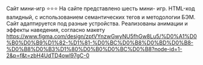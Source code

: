 Сайт мини-игр ﻿﻿⭐﻿﻿⭐﻿﻿⭐﻿
На сайте представлено шесть мини- игр.
HTML-код валидный, с использованием семантических тегов и методологии БЭМ.
Сайт адаптируется под разные устройства.
Реализованы анимации и эффекты наведения, согласно макету https://www.figma.com/design/zptVYnzwGwyNU5fhGw8Lu5/%D0%A1%D0%B0%D0%B9%D1%82-%D1%81-%D0%BC%D0%B8%D0%BD%D0%B8-%D0%B8%D0%B3%D1%80%D0%B0%D0%BC%D0%B8?node-id=1-2&p=f&t=zbH4UdTD4owl97gC-0

